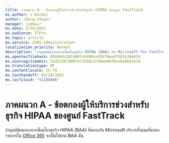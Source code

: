 ```yaml
---
title: ภาคผนวก A - ข้อตกลงผู้ให้บริการช่วงสำหรับธุรกิจ HIPAA ของศูนย์ FastTrack
ms.author: v-bermic
author: rberg-steyer
manager: jimmuir
ms.date: 3/24/2021
ms.audience: ITPro
ms.topic: article
ms.service: o365-administration
localization_priority: Normal
description: 'ถ้าคุณมีข้อตกลงการเชื่อมโยงธุรกิจ HIPAA (BAA) กับ Microsoft for FastTrack Services บริการทั้งหมดที่แสดงอยู่ในสิทธิประโยชน์ของ FastTrack Center ของ Office 365 จะรวมอยู่ใน BAA ยกเว้น:'
ms.openlocfilehash: 05b94dc26fdd0fc6400ced55f6eadf562e38d434
ms.sourcegitcommit: 31d2c36fd00f47330dc2c90a646f8ce8a9687e1d
ms.translationtype: MT
ms.contentlocale: th-TH
ms.lasthandoff: 03/24/2021
ms.locfileid: "51188086"
---
```

# <a name="appendix-a---fasttrack-center-hipaa-business-associate-agreement"></a>ภาคผนวก A - ข้อตกลงผู้ให้บริการช่วงสำหรับธุรกิจ HIPAA ของศูนย์ FastTrack

ถ้าคุณมีข้อตกลงการเชื่อมโยงธุรกิจ HIPAA (BAA) ที่ตกลงกับ Microsoft บริการทั้งหมดที่แสดงรายการใน [Office 365](products-and-capabilities.md#office-365) จะเป็นไปตาม BAA นั้น


